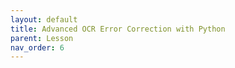 ```yaml
---
layout: default
title: Advanced OCR Error Correction with Python
parent: Lesson
nav_order: 6
---
```

